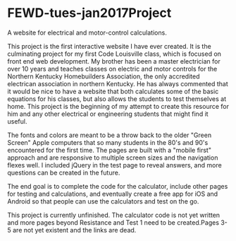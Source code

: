 # FEWD-tues-jan2017Project
A website for electrical and motor-control calculations.

This project is the first interactive website I have ever created.  It is the culminating project for my first Code Louisville class, which is focused on front end web development.  My brother has been a master electrician for over 10 years and teaches classes on electric and motor controls for the Northern Kentucky Homebuilders Association, the only accredited electrican association in northern Kentucky.  He has always commented that it would be nice to have a website that both calculates some of the basic equations for his classes, but also allows the students to test themselves at home.  This project is the beginning of my attempt to create this resource for him and any other electrical or engineering students that might find it useful.

The fonts and colors are meant to be a throw back to the older "Green Screen" Apple computers that so many students in the 80's and 90's encountered for the first time.  The pages are built with a "mobile first" approach and are responsive to multiple screen sizes and the navigation flexes well.  I included jQuery in the test page to reveal answers, and more questions can be created in the future.

The end goal is to complete the code for the calculator, include other pages for testing and calculations, and eventually create a free app for iOS and Android so that people can use the calculators and test on the go.

This project is currently unfinished.  The calculator code is not yet written and more pages beyond Resistance and Test 1 need to be created.Pages 3-5 are not yet existent and the links are dead.
